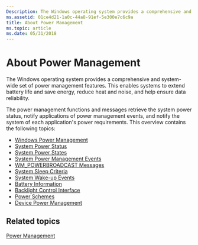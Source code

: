 ```yaml
---
Description: The Windows operating system provides a comprehensive and system-wide set of power management features. This enables systems to extend battery life and save energy, reduce heat and noise, and help ensure data reliability.
ms.assetid: 01ce4d21-1a0c-44a8-91ef-5e300e7c6c9a
title: About Power Management
ms.topic: article
ms.date: 05/31/2018
---
```


# About Power Management

The Windows operating system provides a comprehensive and system-wide set of power management features. This enables systems to extend battery life and save energy, reduce heat and noise, and help ensure data reliability.

The power management functions and messages retrieve the system power status, notify applications of power management events, and notify the system of each application's power requirements. This overview contains the following topics:

-   [Windows Power Management](windows-power-management.md)
-   [System Power Status](system-power-status.md)
-   [System Power States](system-power-states.md)
-   [System Power Management Events](system-power-management-events.md)
-   [WM\_POWERBROADCAST Messages](wm-powerbroadcast-messages.md)
-   [System Sleep Criteria](system-sleep-criteria.md)
-   [System Wake-up Events](system-wake-up-events.md)
-   [Battery Information](battery-information.md)
-   [Backlight Control Interface](backlight-control-interface.md)
-   [Power Schemes](power-schemes.md)
-   [Device Power Management](device-power-management.md)

## Related topics

<dl> <dt>

[Power Management](power-management-portal.md)
</dt> </dl>

 

 



